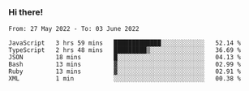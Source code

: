 ### Hi there!

<!--START_SECTION:waka-->

```text
From: 27 May 2022 - To: 03 June 2022

JavaScript   3 hrs 59 mins   █████████████░░░░░░░░░░░░   52.14 %
TypeScript   2 hrs 48 mins   █████████▒░░░░░░░░░░░░░░░   36.69 %
JSON         18 mins         █░░░░░░░░░░░░░░░░░░░░░░░░   04.13 %
Bash         13 mins         ▓░░░░░░░░░░░░░░░░░░░░░░░░   02.99 %
Ruby         13 mins         ▓░░░░░░░░░░░░░░░░░░░░░░░░   02.91 %
XML          1 min           ░░░░░░░░░░░░░░░░░░░░░░░░░   00.38 %
```

<!--END_SECTION:waka-->
